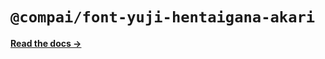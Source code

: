 # `@compai/font-yuji-hentaigana-akari`

[**Read the docs &rarr;**](https://components.ai/docs/typefaces/yuji-hentaigana-akari)
